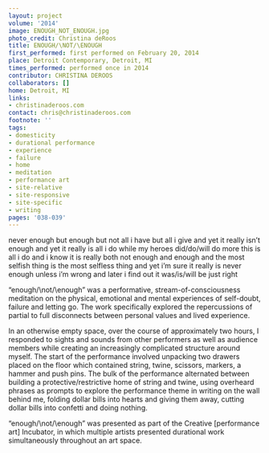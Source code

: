 ```yaml
---
layout: project
volume: '2014'
image: ENOUGH_NOT_ENOUGH.jpg
photo_credit: Christina deRoos
title: ENOUGH/\NOT/\ENOUGH
first_performed: first performed on February 20, 2014
place: Detroit Contemporary, Detroit, MI
times_performed: performed once in 2014
contributor: CHRISTINA DEROOS
collaborators: []
home: Detroit, MI
links:
- christinaderoos.com
contact: chris@christinaderoos.com
footnote: ''
tags:
- domesticity
- durational performance
- experience
- failure
- home
- meditation
- performance art
- site-relative
- site-responsive
- site-specific
- writing
pages: '038-039'
---
```


never enough but enough but not all i have but all i give and yet it really isn’t enough and yet it really is all i do while my heroes did/do/will do more this is all i do and i know it is really both not enough and enough and the most selfish thing is the most selfless thing and yet i’m sure it really is never enough unless i’m wrong and later i find out it was/is/will be just right

“enough/\not/\enough” was a performative, stream-of-consciousness meditation on the physical, emotional and mental experiences of self-doubt, failure and letting go. The work specifically explored the repercussions of partial to full disconnects between personal values and lived experience.

In an otherwise empty space, over the course of approximately two hours, I responded to sights and sounds from other performers as well as audience members while creating an increasingly complicated structure around myself. The start of the performance involved unpacking two drawers placed on the floor which contained string, twine, scissors, markers, a hammer and push pins. The bulk of the performance alternated between building a protective/restrictive home of string and twine, using overheard phrases as prompts to explore the performance theme in writing on the wall behind me, folding dollar bills into hearts and giving them away, cutting dollar bills into confetti and doing nothing.

“enough/\not/\enough” was presented as part of the Creative [performance art] Incubator, in which multiple artists presented durational work simultaneously throughout an art space.
